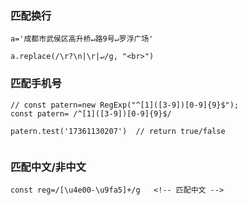 ### 匹配换行
```
a='成都市武侯区高升桥↵路9号↵罗浮广场'

a.replace(/\r?\n|\r|↵/g, "<br>")

```

### 匹配手机号
```
// const patern=new RegExp("^[1]([3-9])[0-9]{9}$");
const patern= /^[1]([3-9])[0-9]{9}$/

patern.test('17361130207')  // return true/false


```

### 匹配中文/非中文

```
const reg=/[\u4e00-\u9fa5]+/g   <!-- 匹配中文 -->


```